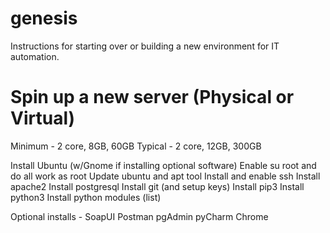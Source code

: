 # genesis
Instructions for starting over or building a new environment for IT automation.

# Spin up a new server (Physical or Virtual)
Minimum - 2 core, 8GB, 60GB 
Typical - 2 core, 12GB, 300GB

Install Ubuntu (w/Gnome if installing optional software)
Enable su root and do all work as root
Update ubuntu and apt tool
Install and enable ssh
Install apache2
Install postgresql
Install git (and setup keys)
Install pip3
Install python3
Install python modules (list)

Optional installs -
SoapUI
Postman
pgAdmin
pyCharm
Chrome
